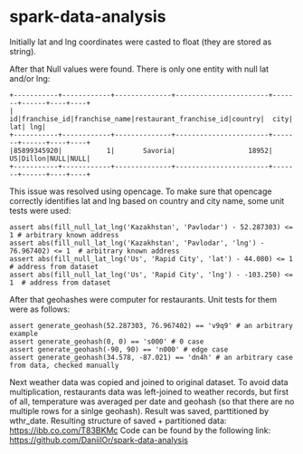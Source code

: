 # spark-data-analysis
Initially lat and lng coordinates were casted to float (they are stored as string).

After that Null values were found. There is only one entity with null lat and/or lng:
```
+-----------+------------+--------------+-----------------------+-------+------+----+----+
|         id|franchise_id|franchise_name|restaurant_franchise_id|country|  city| lat| lng|
+-----------+------------+--------------+-----------------------+-------+------+----+----+
|85899345920|           1|       Savoria|                  18952|     US|Dillon|NULL|NULL|
+-----------+------------+--------------+-----------------------+-------+------+----+----+
```

This issue was resolved using opencage. To make sure that opencage correctly identifies lat and lng based on country and city name, some unit tests were used:
```
assert abs(fill_null_lat_lng('Kazakhstan', 'Pavlodar') - 52.287303) <= 1 # arbitrary known address
assert abs(fill_null_lat_lng('Kazakhstan', 'Pavlodar', 'lng') - 76.967402) <= 1  # arbitrary known address
assert abs(fill_null_lat_lng('Us', 'Rapid City', 'lat') - 44.080) <= 1  # address from dataset
assert abs(fill_null_lat_lng('Us', 'Rapid City', 'lng') - -103.250) <= 1  # address from dataset
```

After that geohashes were computer for restaurants. Unit tests for them were as follows:
```
assert generate_geohash(52.287303, 76.967402) == 'v9q9' # an arbitrary example
assert generate_geohash(0, 0) == 's000' # 0 case
assert generate_geohash(-90, 90) == 'n000' # edge case
assert generate_geohash(34.578, -87.021) == 'dn4h' # an arbitrary case from data, checked manually
```

Next weather data was copied and joined to original dataset. To avoid data multiplication, restaurants data was left-joined to weather records, but first of all, temperature was averaged per date and geohash (so that there are no multiple rows for a sinlge geohash).
Result was saved, parttitioned by wthr_date. Resulting structure of saved + partitioned data: https://ibb.co.com/T83BKMc
Code can be found by the following link: https://github.com/DaniilOr/spark-data-analysis
